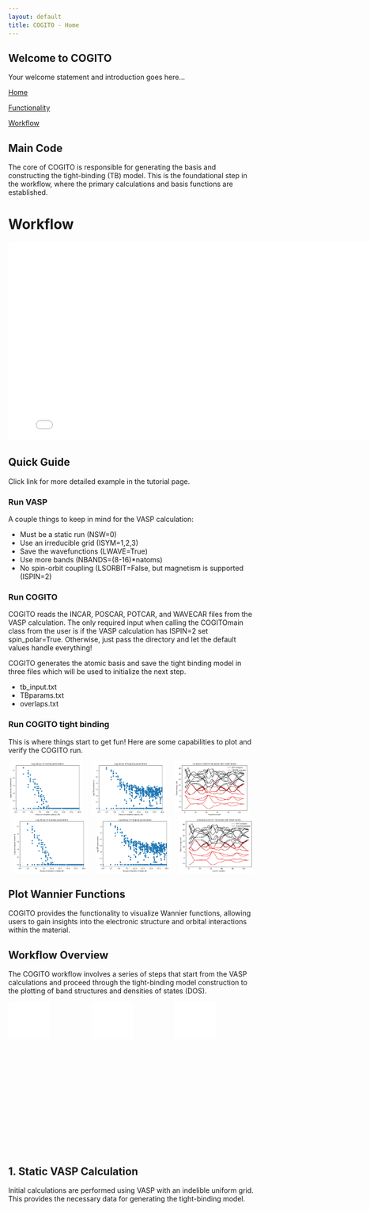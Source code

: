 ```yaml
---
layout: default
title: COGITO - Home
---
```


<style>
    .image-container {
        position: relative;
        display: inline-block;
        --scale-value: 1; /* Default scale value */
        transform: scale(var(--scale-value));
        transform-origin: top left;
    }

    .image-hover {
        transition: opacity 0.3s ease;
        display: block;
    }

    .image-hover:hover {
        opacity: 0.3;
    }

    .overlay-text {
        position: absolute;
        top: 0;
        left: 0;
        width: 100%;
        height: 100%; 
        display: flex; 
        justify-content: center;
        align-items: center;
        color: black;
        font-size: 16px;
        font-weight: bold;
        opacity: 0;
        pointer-events: none;
        transition: opacity 0.3s ease;
    }

    .image-container:hover .overlay-text {
        opacity: 1;
    }
</style>


## Welcome to COGITO

Your welcome statement and introduction goes here...

[Home](./index.md)

[Functionality](./functionality.md)

[Workflow](./workflow.md)


## Main Code

The core of COGITO is responsible for generating the basis and constructing the tight-binding (TB) model. This is the foundational step in the workflow, where the primary calculations and basis functions are established.

# Workflow

<iframe src="./workflow_diagram.html" width="800" height="400" style="border:none;"></iframe>

## Quick Guide 

Click link for more detailed example in the tutorial page.

### Run VASP

A couple things to keep in mind for the VASP calculation:

* Must be a static run (NSW=0)
* Use an irreducible grid (ISYM=1,2,3)
* Save the wavefunctions (LWAVE=True)
* Use more bands (NBANDS=(8-16)*natoms)
* No spin-orbit coupling (LSORBIT=False, but magnetism is supported (ISPIN=2)

### Run COGITO

COGITO reads the INCAR, POSCAR, POTCAR, and WAVECAR files from the VASP calculation. The only required input when calling the COGITOmain class from the user is if the VASP calculation has ISPIN=2 set spin_polar=True. Otherwise, just pass the directory and let the default values handle everything!

COGITO generates the atomic basis and save the tight binding model in three files which will be used to initialize the next step.

* tb_input.txt
* TBparams.txt
* overlaps.txt

### Run COGITO tight binding

This is where things start to get fun!
Here are some capabilities to plot and verify the COGITO run.

<div style="display: flex; justify-content: space-around;">
    <div class="image-container">
        <img src="./overlaps_decay.png" alt="Image 1" width="90%" class="image-hover">
    <div class="overlay-text">Plot overlap decay</div>
    </div>
    <div class="image-container">
        <img src="./tbparams_decay.png" alt="Image 2" width="90%" class="image-hover">
        <div class="overlay-text">Plot hopping decay</div>
    </div>
    <div class="image-container">
        <img src="./compareDFT.png" alt="Image 2" width="90%" class="image-hover">
        <div class="overlay-text">Compare COGITO bands<br>to VASP</div>
    </div>
</div>

<div style="display: flex; justify-content: space-around;">
    <img src="./overlaps_decay.png" alt="Image 1" width="30%">
    <img src="./tbparams_decay.png" alt="Image 2" width="30%">
    <img src="./compareDFT.png" alt="Image 3" width="30%">
</div>

## Plot Wannier Functions

COGITO provides the functionality to visualize Wannier functions, allowing users to gain insights into the electronic structure and orbital interactions within the material.


## Workflow Overview

The COGITO workflow involves a series of steps that start from the VASP calculations and proceed through the tight-binding model construction to the plotting of band structures and densities of states (DOS).

<div style="display: flex; justify-content: space-around;">
    <div class="image-container" style="--scale-value: 0.5;">
        <iframe src="./COHP_BS.html" style="transform: scale(0.5); transform-origin: top left; width: 200%; height: 300px; border: 0;" class="image-hover"></iframe>
    <div class="overlay-text">Plot overlap decay</div>
    </div>
    <div class="image-container" style="--scale-value: 0.5;">
        <iframe src="./COOP_BS.html" style="transform: scale(0.5); transform-origin: top left; width: 200%; height: 300px; border: 0;" class="image-hover"></iframe>
        <div class="overlay-text">Plot hopping decay</div>
    </div>
    <div class="image-container" style="--scale-value: 0.5;">
        <iframe src="./projectedBS.html" style="transform: scale(0.5); transform-origin: top left; width: 200%; height: 300px; border: 0;" class="image-hover"></iframe>
        <div class="overlay-text">Compare COGITO bands<br>to VASP</div>
    </div>
</div>


## 1. Static VASP Calculation

Initial calculations are performed using VASP with an indelible uniform grid. This provides the necessary data for generating the tight-binding model.




